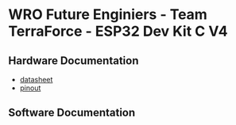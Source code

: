 # WRO Future Enginiers - Team TerraForce - ESP32 Dev Kit C V4

## Hardware Documentation
* [datasheet](/doc/datasheets/ESP32_WROOM-32_datasheet.pdf)
* [pinout](/doc/pinouts/ESP32_Dev_Kit_C_V4_pinout.png)

## Software Documentation